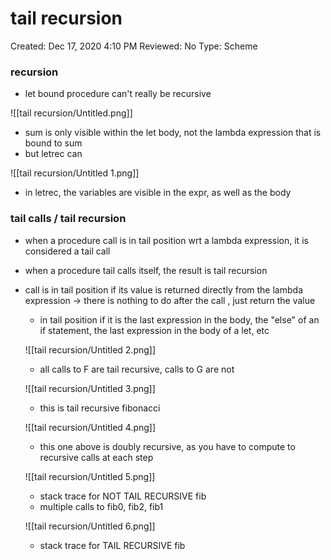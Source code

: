 # tail recursion

Created: Dec 17, 2020 4:10 PM
Reviewed: No
Type: Scheme

### recursion

- let bound procedure can't really be recursive

![[tail recursion/Untitled.png]]

- sum is only visible within the let body, not the lambda expression that is bound to sum
- but letrec can

![[tail recursion/Untitled 1.png]]

- in letrec, the variables are visible in the expr, as well as the body

### tail calls / tail recursion

- when a procedure call is in tail position wrt a lambda expression, it is considered a tail call
- when a procedure tail calls itself, the result is tail recursion
- call is in tail position if its value is returned directly from the lambda expression → there is nothing to do after the call , just return the value
    - in tail position if it is the last expression in the body, the "else" of an if statement, the last expression in the body of a let, etc

    ![[tail recursion/Untitled 2.png]]

    - all calls to F are tail recursive, calls to G are not

    ![[tail recursion/Untitled 3.png]]

    - this is tail recursive fibonacci

    ![[tail recursion/Untitled 4.png]]

    - this one above is doubly recursive, as you have to compute to recursive calls at each step

    ![[tail recursion/Untitled 5.png]]

    - stack trace for NOT TAIL RECURSIVE fib
    - multiple calls to fib0, fib2, fib1

    ![[tail recursion/Untitled 6.png]]

    - stack trace for TAIL RECURSIVE fib
